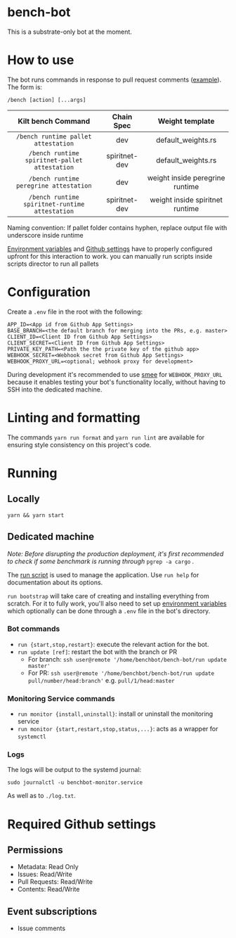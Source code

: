 # bench-bot

This is a substrate-only bot at the moment.

# How to use

The bot runs commands in response to pull request comments
([example](https://github.com/paritytech/polkadot/pull/2541)). The form is:

`/bench [action] [...args]`


| Kilt bench Command | Chain Spec | Weight template |
| :---:       |     :---:      |        :---: |
| `/bench runtime pallet attestation`  | dev     | default_weights.rs   |
| `/bench runtime spiritnet-pallet attestation`   | spiritnet-dev       | default_weights.rs    |
|`/bench runtime peregrine attestation`   | dev     | weight inside peregrine runtime    |
| `/bench runtime spiritnet-runtime attestation`    | spiritnet-dev       | weight inside spiritnet runtime     |


Naming convention: If pallet folder contains hyphen, replace output file with underscore inside runtime

[Environment variables](#configuration) and
[Github settings](#required-github-settings) have to properly configured
upfront for this interaction to work.
you can manually run scripts inside scripts director to run all pallets

# Configuration

Create a `.env` file in the root with the following:

```
APP_ID=<App id from Github App Settings>
BASE_BRANCH=<the default branch for merging into the PRs, e.g. master>
CLIENT_ID=<Client ID from Github App Settings>
CLIENT_SECRET=<Client ID from Github App Settings>
PRIVATE_KEY_PATH=<Path the the private key of the github app>
WEBHOOK_SECRET=<Webhook secret from Github App Settings>
WEBHOOK_PROXY_URL=<optional; webhook proxy for development>
```

During development it's recommended to use [smee](https://smee.io) for
`WEBHOOK_PROXY_URL` because it enables testing your bot's functionality
locally, without having to SSH into the dedicated machine.

# Linting and formatting

The commands `yarn run format` and `yarn run lint` are available for ensuring
style consistency on this project's code.

# Running

## Locally

`yarn && yarn start`

## Dedicated machine

_Note: Before disrupting the production deployment, it's first recommended to
check if some benchmark is running through_ `pgrep -a cargo` _._

The [run script](./run) is used to manage the application. Use `run help` for
documentation about its options.

`run bootstrap` will take care of creating and installing everything from
scratch. For it to fully work, you'll also need to set up [environment
variables](#configuration) which optionally can be done through a `.env` file
in the bot's directory.

### Bot commands

- `run {start,stop,restart}`: execute the relevant action for the bot.
- `run update [ref]`: restart the bot with the branch or PR
  - For branch: `ssh user@remote '/home/benchbot/bench-bot/run update master'`
  - For PR: `ssh user@remote '/home/benchbot/bench-bot/run update pull/number/head:branch'`
    e.g. `pull/1/head:master`

### Monitoring Service commands

- `run monitor {install,uninstall}`: install or uninstall the monitoring
  service
- `run monitor {start,restart,stop,status,...}`: acts as a wrapper for
  `systemctl`

### Logs

The logs will be output to the systemd journal:

`sudo journalctl -u benchbot-monitor.service`

As well as to `./log.txt`.

# Required Github settings

## Permissions

* Metadata: Read Only
* Issues: Read/Write
* Pull Requests: Read/Write
* Contents: Read/Write

## Event subscriptions

* Issue comments

